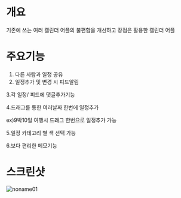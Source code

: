 # 개요
기존에 쓰는 여러 캘린더 어플의 불편함을 개선하고 장점은 활용한 캘린더 어플


# 주요기능

1. 다른 사람과 일정 공유
2. 일정추가 및 변경 시 피드알림

3.각 일정/ 피드에 댓글추가기능

4.드래그를 통한 여러날짜 한번에 일정추가 

  ex)9박10일 여행시 드래그 한번으로 일정추가 가능

5.일정 카테고리 별 색 선택 가능

6.보다 편리한 메모기능


# 스크린샷


![noname01](https://user-images.githubusercontent.com/55425596/65939765-c6d02080-e461-11e9-87f1-0fcd263da213.jpg)

